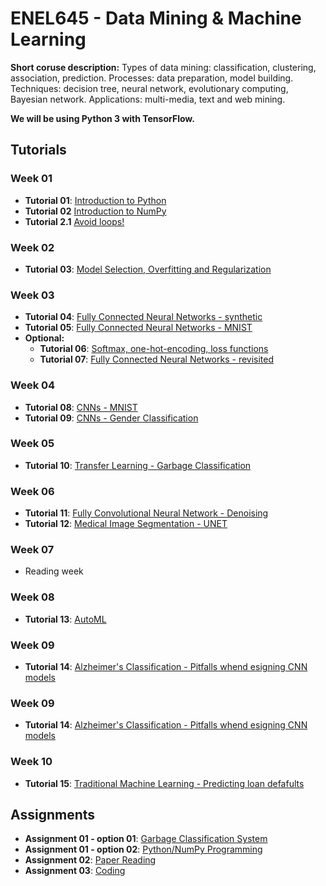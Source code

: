 # ENEL645 - Data Mining & Machine Learning

**Short coruse description:** Types of data mining: classification, clustering, association, prediction. 
Processes: data preparation, model building. Techniques: decision tree, neural network, 
evolutionary computing, Bayesian network. Applications: multi-media, text and web mining.

**We will be using Python 3 with TensorFlow.**

## Tutorials

### Week 01   
- **Tutorial 01**: [Introduction to Python](JNotebooks/tutorial01-python.ipynb)
- **Tutorial 02** [Introduction to NumPy](JNotebooks/tutorial02-numpy.ipynb)
- **Tutorial 2.1** [Avoid loops!](JNotebooks/tutorial02_1_python_sumpy_programming_style.ipynb)


### Week 02
- **Tutorial 03**: [Model Selection, Overfitting and Regularization](JNotebooks/tutorial03-overfitting_regularization.ipynb)

### Week 03
- **Tutorial 04**: [Fully Connected Neural Networks - synthetic](JNotebooks/tutorial04_fully_connected_neural_network_2D_synthetic_example.ipynb)
- **Tutorial 05**: [Fully Connected Neural Networks - MNIST](JNotebooks/tutorial08_step_by_step_MNIST_digits_classification.ipynb)
- **Optional:**
	- **Tutorial 06**: [Softmax, one-hot-encoding, loss functions](JNotebooks/tutorial07_softmax_one_hot_encoding_loss_functions.ipynb) 
	- **Tutorial 07**: [Fully Connected Neural Networks - revisited](JNotebooks/tutorial09_fully_connected_neural_networks_revisited.ipynb)


### Week 04
- **Tutorial 08**: [CNNs - MNIST](JNotebooks/tutorial10_step_by_step_MNIST_digits_classification_cnn.ipynb)
- **Tutorial 09**: [CNNs - Gender Classification](JNotebooks/gender_classification.ipynb)

### Week 05
- **Tutorial 10**: [Transfer Learning - Garbage Classification](JNotebooks/transfer_learning_imagenet.ipynb)


### Week 06
- **Tutorial 11**: [Fully Convolutional Neural Network - Denoising](JNotebooks/denoising-1d.ipynb)
- **Tutorial 12**: [Medical Image Segmentation - UNET](https://github.com/rmsouza01/ENEL645/tree/master/SLURM/unet-segmentation)

### Week 07
- Reading week

### Week 08
- **Tutorial 13**: [AutoML](https://github.com/mklasby/automl_tutorial)

### Week 09
- **Tutorial 14**: [Alzheimer's Classification - Pitfalls whend esigning CNN models](JNotebooks/alzheimer_classificiation.ipynb)

### Week 09
- **Tutorial 14**: [Alzheimer's Classification - Pitfalls whend esigning CNN models](JNotebooks/alzheimer_classificiation.ipynb)

### Week 10
- **Tutorial 15**: [Traditional Machine Learning - Predicting loan defafults](JNotebooks/traditional_ml_balanced_rf.ipynb)





## Assignments
- **Assignment 01 - option 01**: [Garbage Classification System](Rubric/assignment01-option01-system-design-assignment.pdf)
- **Assignment 01 - option 02**: [Python/NumPy Programming](Assignments/assignment01-python-numpy-programming.ipynb)
- **Assignment 02**: [Paper Reading](Rubric/assignment02_paper_reading.pdf)
- **Assignment 03**: [Coding](Assignments/assignment03.ipynb)
